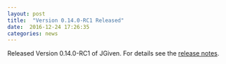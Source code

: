 ```yaml
---
layout: post
title:  "Version 0.14.0-RC1 Released"
date:  2016-12-24 17:26:35
categories: news
---
```


Released Version 0.14.0-RC1 of JGiven. For details see the [release notes](https://github.com/TNG/JGiven/releases/tag/v0.14.0-RC1).

[jgiven-gh]: https://github.com/TNG/JGiven
[jgiven]:    http://jgiven.org

